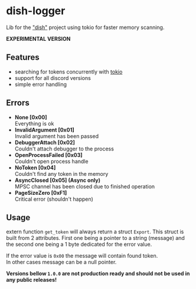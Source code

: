 # dish-logger

Lib for the ["dish"](https://github.com/Kameleon-07/dish) project using tokio for faster memory scanning.

**EXPERIMENTAL VERSION**

## Features
- searching for tokens concurrently with [tokio](https://tokio.rs/#tk-lib-runtime)
- support for all discord versions
- simple error handling

## Errors
- **__None [0x00]__** <br> Everything is ok
- **__InvalidArgument [0x01]__** <br> Invalid argument has been passed
- **__DebuggerAttach [0x02]__** <br> Couldn't attach debugger to the process 
- **__OpenProcessFailed [0x03]__** <br> Couldn't open process handle 
- **__NoToken [0x04]__** <br> Couldn't find any token in the memory 
- **__AsyncClosed [0x05] (Async only)__** <br> MPSC channel has been closed due to finished operation 
- **__PageSizeZero [0xF1]__** <br> Critical error (shouldn't happen) 

## Usage
extern function `get_token` will always return a struct `Export`.
This struct is built from 2 attributes. 
First one being a pointer to a string (message) and the second one being a 1 byte dedicated for the error value.

If the error value is `0x00` the message will contain found token. <br>
In other cases message can be a null pointer.

**Versions bellow `1.0.0` are not production ready and should not be used in any public releases!**
